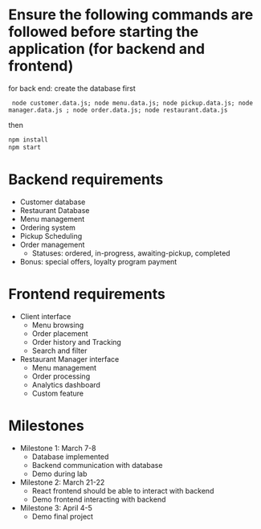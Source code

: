 # Ensure the following commands are followed before starting the application (for backend and frontend)

for back end: create the database first
```angular2html
 node customer.data.js; node menu.data.js; node pickup.data.js; node manager.data.js ; node order.data.js; node restaurant.data.js
```
then
```cmd
npm install
npm start
```

# Backend requirements

- Customer database
- Restaurant Database
- Menu management
- Ordering system
- Pickup Scheduling
- Order management
  - Statuses: ordered, in-progress, awaiting-pickup, completed
- Bonus: special offers, loyalty program payment

# Frontend requirements

- Client interface
  - Menu browsing
  - Order placement
  - Order history and Tracking
  - Search and filter
- Restaurant Manager interface
  - Menu management
  - Order processing
  - Analytics dashboard
  - Custom feature

# Milestones

- Milestone 1: March 7-8
  - Database implemented
  - Backend communication with database
  - Demo during lab
- Milestone 2: March 21-22
  - React frontend should be able to interact with backend
  - Demo frontend interacting with backend
- Milestone 3: April 4-5
  - Demo final project
